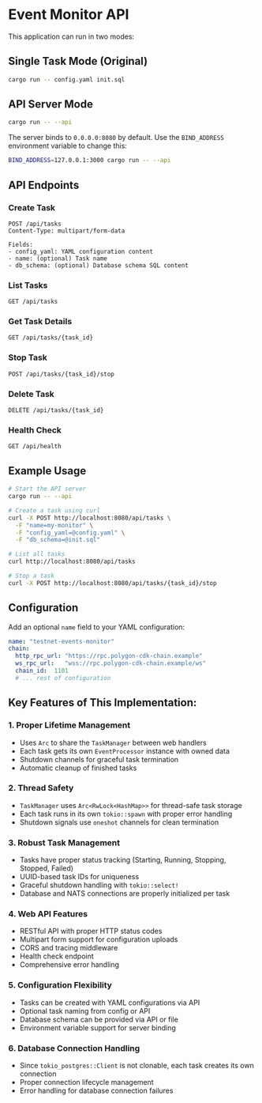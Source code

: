 # Event Monitor API

This application can run in two modes:

## Single Task Mode (Original)
```bash
cargo run -- config.yaml init.sql
```

## API Server Mode
```bash
cargo run -- --api
```

The server binds to `0.0.0.0:8080` by default. Use the `BIND_ADDRESS` environment variable to change this:

```bash
BIND_ADDRESS=127.0.0.1:3000 cargo run -- --api
```

## API Endpoints

### Create Task
```http
POST /api/tasks
Content-Type: multipart/form-data

Fields:
- config_yaml: YAML configuration content
- name: (optional) Task name
- db_schema: (optional) Database schema SQL content
```

### List Tasks
```http
GET /api/tasks
```

### Get Task Details
```http
GET /api/tasks/{task_id}
```

### Stop Task
```http
POST /api/tasks/{task_id}/stop
```

### Delete Task
```http
DELETE /api/tasks/{task_id}
```

### Health Check
```http
GET /api/health
```

## Example Usage

```bash
# Start the API server
cargo run -- --api

# Create a task using curl
curl -X POST http://localhost:8080/api/tasks \
  -F "name=my-monitor" \
  -F "config_yaml=@config.yaml" \
  -F "db_schema=@init.sql"

# List all tasks
curl http://localhost:8080/api/tasks

# Stop a task
curl -X POST http://localhost:8080/api/tasks/{task_id}/stop
```

## Configuration

Add an optional `name` field to your YAML configuration:

```yaml
name: "testnet-events-monitor"
chain:
  http_rpc_url: "https://rpc.polygon-cdk-chain.example"
  ws_rpc_url:   "wss://rpc.polygon-cdk-chain.example/ws"
  chain_id:  1101
  # ... rest of configuration
```

## Key Features of This Implementation:

### 1. **Proper Lifetime Management**
- Uses `Arc` to share the `TaskManager` between web handlers
- Each task gets its own `EventProcessor` instance with owned data
- Shutdown channels for graceful task termination
- Automatic cleanup of finished tasks

### 2. **Thread Safety**
- `TaskManager` uses `Arc<RwLock<HashMap>>` for thread-safe task storage
- Each task runs in its own `tokio::spawn` with proper error handling
- Shutdown signals use `oneshot` channels for clean termination

### 3. **Robust Task Management**
- Tasks have proper status tracking (Starting, Running, Stopping, Stopped, Failed)
- UUID-based task IDs for uniqueness
- Graceful shutdown handling with `tokio::select!`
- Database and NATS connections are properly initialized per task

### 4. **Web API Features**
- RESTful API with proper HTTP status codes
- Multipart form support for configuration uploads
- CORS and tracing middleware
- Health check endpoint
- Comprehensive error handling

### 5. **Configuration Flexibility**
- Tasks can be created with YAML configurations via API
- Optional task naming from config or API
- Database schema can be provided via API or file
- Environment variable support for server binding

### 6. **Database Connection Handling**
- Since `tokio_postgres::Client` is not clonable, each task creates its own connection
- Proper connection lifecycle management
- Error handling for database connection failures
